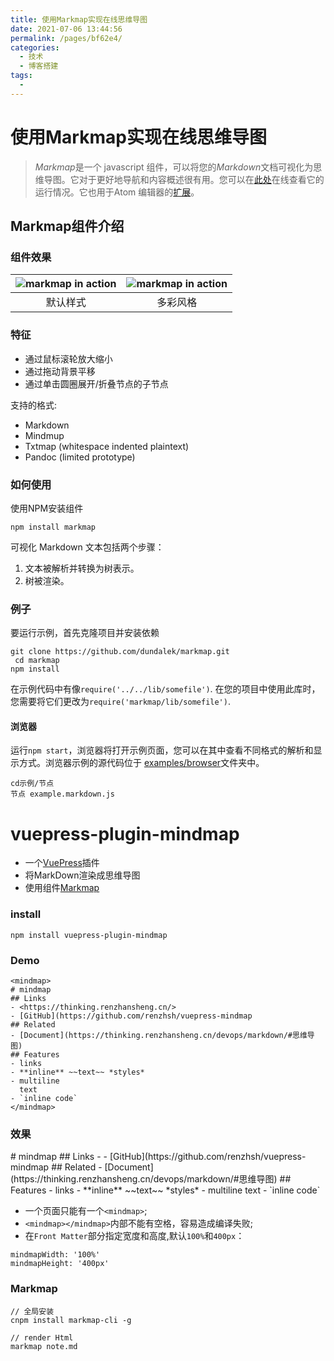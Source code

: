 ```yaml
---
title: 使用Markmap实现在线思维导图
date: 2021-07-06 13:44:56
permalink: /pages/bf62e4/
categories:
  - 技术
  - 博客搭建
tags:
  - 
---
```

# 使用**Markmap**实现在线思维导图

> *Markmap*是一个 javascript 组件，可以将您的*Markdown*文档可视化为思维导图。它对于更好地导航和内容概述很有用。您可以在[此处](http://kb.knomaton.org/multi-agent-systems/)在线查看它的运行情况。它也用于Atom 编辑器的[扩展](https://atom.io/packages/markdown-mindmap)。

## **Markmap**组件介绍

### 组件效果

| ![markmap in action](https://github.com/dundalek/markmap/raw/master/doc/img/mindmap-screenshot2.png) | ![markmap in action](https://github.com/dundalek/markmap/raw/master/doc/img/mindmap-screenshot1.png) |
| :----------------------------------------------------------: | :----------------------------------------------------------: |
|                           默认样式                           |                           多彩风格                           |

### 特征

- 通过鼠标滚轮放大缩小
- 通过拖动背景平移
- 通过单击圆圈展开/折叠节点的子节点

支持的格式:

- Markdown
- Mindmup
- Txtmap (whitespace indented plaintext)
- Pandoc (limited prototype)



### 如何使用

使用NPM安装组件

```
npm install markmap
```

可视化 Markdown 文本包括两个步骤：

1. 文本被解析并转换为树表示。
2. 树被渲染。



### 例子

要运行示例，首先克隆项目并安装依赖

```
git clone https://github.com/dundalek/markmap.git
 cd markmap 
npm install
```

在示例代码中有像`require('../../lib/somefile')`. 在您的项目中使用此库时，您需要将它们更改为`require('markmap/lib/somefile')`.

#### 浏览器

运行`npm start`，浏览器将打开示例页面，您可以在其中查看不同格式的解析和显示方式。浏览器示例的源代码位于 [examples/browser](https://github.com/dundalek/markmap/blob/master/examples/browser)文件夹中。

```
cd示例/节点
节点 example.markdown.js
```



# vuepress-plugin-mindmap

- 一个[VuePress](https://vuepress.vuejs.org/zh/plugin/)插件
- 将MarkDown渲染成思维导图
- 使用组件[Markmap](https://markmap.js.org/)



### install

```
npm install vuepress-plugin-mindmap
```



### Demo

```
<mindmap>
# mindmap
## Links
- <https://thinking.renzhansheng.cn/>
- [GitHub](https://github.com/renzhsh/vuepress-mindmap
## Related
- [Document](https://thinking.renzhansheng.cn/devops/markdown/#思维导图)
## Features
- links
- **inline** ~~text~~ *styles*
- multiline
  text
- `inline code`
</mindmap>
```

### 效果

<mindmap>
# mindmap
## Links
- <https://thinking.renzhansheng.cn/>
- [GitHub](https://github.com/renzhsh/vuepress-mindmap
## Related
- [Document](https://thinking.renzhansheng.cn/devops/markdown/#思维导图)
## Features
- links
- **inline** ~~text~~ *styles*
- multiline
  text
- `inline code`
</mindmap>


- 一个页面只能有一个`<mindmap>`;
- `<mindmap></mindmap>`内部不能有空格，容易造成编译失败;
- 在`Front Matter`部分指定宽度和高度,默认`100%`和`400px`：

```
mindmapWidth: '100%'
mindmapHeight: '400px'
```

### Markmap

```
// 全局安装
cnpm install markmap-cli -g

// render Html
markmap note.md
```